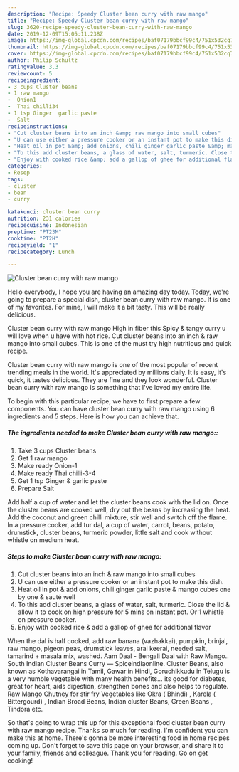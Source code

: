 ```yaml
---
description: "Recipe: Speedy Cluster bean curry with raw mango"
title: "Recipe: Speedy Cluster bean curry with raw mango"
slug: 3620-recipe-speedy-cluster-bean-curry-with-raw-mango
date: 2019-12-09T15:05:11.238Z
image: https://img-global.cpcdn.com/recipes/baf07179bbcf99c4/751x532cq70/cluster-bean-curry-with-raw-mango-recipe-main-photo.jpg
thumbnail: https://img-global.cpcdn.com/recipes/baf07179bbcf99c4/751x532cq70/cluster-bean-curry-with-raw-mango-recipe-main-photo.jpg
cover: https://img-global.cpcdn.com/recipes/baf07179bbcf99c4/751x532cq70/cluster-bean-curry-with-raw-mango-recipe-main-photo.jpg
author: Philip Schultz
ratingvalue: 3.3
reviewcount: 5
recipeingredient:
- 3 cups Cluster beans
- 1 raw mango
-  Onion1
-  Thai chilli34
- 1 tsp Ginger  garlic paste
-  Salt
recipeinstructions:
- "Cut cluster beans into an inch &amp; raw mango into small cubes"
- "U can use either a pressure cooker or an instant pot to make this dish."
- "Heat oil in pot &amp; add onions, chili ginger garlic paste &amp; mango cubes one by one &amp; sauté well"
- "To this add cluster beans, a glass of water, salt, turmeric. Close the lid &amp; allow it to cook on high pressure for 5 mins on instant pot. Or 1 whistle on pressure cooker."
- "Enjoy with cooked rice &amp; add a gallop of ghee for additional flavor"
categories:
- Resep
tags:
- cluster
- bean
- curry

katakunci: cluster bean curry
nutrition: 231 calories
recipecuisine: Indonesian
preptime: "PT23M"
cooktime: "PT2H"
recipeyield: "1"
recipecategory: Lunch

---
```



![Cluster bean curry with raw mango](https://img-global.cpcdn.com/recipes/baf07179bbcf99c4/751x532cq70/cluster-bean-curry-with-raw-mango-recipe-main-photo.jpg)

Hello everybody, I hope you are having an amazing day today. Today, we're going to prepare a special dish, cluster bean curry with raw mango. It is one of my favorites. For mine, I will make it a bit tasty. This will be really delicious.

Cluster bean curry with raw mango High in fiber this Spicy &amp; tangy curry u will love when u have with hot rice. Cut cluster beans into an inch &amp; raw mango into small cubes. This is one of the must try high nutritious and quick recipe.

Cluster bean curry with raw mango is one of the most popular of recent trending meals in the world. It's appreciated by millions daily. It is easy, it's quick, it tastes delicious. They are fine and they look wonderful. Cluster bean curry with raw mango is something that I've loved my entire life.


To begin with this particular recipe, we have to first prepare a few components. You can have cluster bean curry with raw mango using 6 ingredients and 5 steps. Here is how you can achieve that.

##### The ingredients needed to make Cluster bean curry with raw mango::

1. Take 3 cups Cluster beans
1. Get 1 raw mango
1. Make ready  Onion-1
1. Make ready  Thai chilli-3-4
1. Get 1 tsp Ginger &amp; garlic paste
1. Prepare  Salt


Add half a cup of water and let the cluster beans cook with the lid on. Once the cluster beans are cooked well, dry out the beans by increasing the heat. Add the coconut and green chilli mixture, stir well and switch off the flame. In a pressure cooker, add tur dal, a cup of water, carrot, beans, potato, drumstick, cluster beans, turmeric powder, little salt and cook without whistle on medium heat. 

##### Steps to make Cluster bean curry with raw mango:

1. Cut cluster beans into an inch &amp; raw mango into small cubes
1. U can use either a pressure cooker or an instant pot to make this dish.
1. Heat oil in pot &amp; add onions, chili ginger garlic paste &amp; mango cubes one by one &amp; sauté well
1. To this add cluster beans, a glass of water, salt, turmeric. Close the lid &amp; allow it to cook on high pressure for 5 mins on instant pot. Or 1 whistle on pressure cooker.
1. Enjoy with cooked rice &amp; add a gallop of ghee for additional flavor


When the dal is half cooked, add raw banana (vazhakkai), pumpkin, brinjal, raw mango, pigeon peas, drumstick leaves, arai keerai, needed salt, tamarind + masala mix, washed. Aam Daal - Bengali Daal with Raw Mango.. South Indian Cluster Beans Curry — Spiceindiaonline. Cluster Beans, also known as Kothavarangai in Tamil, Gawar in Hindi, Goruchikkudu in Telugu is a very humble vegetable with many health benefits… its good for diabetes, great for heart, aids digestion, strengthen bones and also helps to regulate. Raw Mango Chutney for stir fry Vegetables like Okra ( Bhindi) , Karela ( Bittergourd) , Indian Broad Beans, Indian cluster Beans, Green Beans , Tindora etc. 

So that's going to wrap this up for this exceptional food cluster bean curry with raw mango recipe. Thanks so much for reading. I'm confident you can make this at home. There's gonna be more interesting food in home recipes coming up. Don't forget to save this page on your browser, and share it to your family, friends and colleague. Thank you for reading. Go on get cooking!
